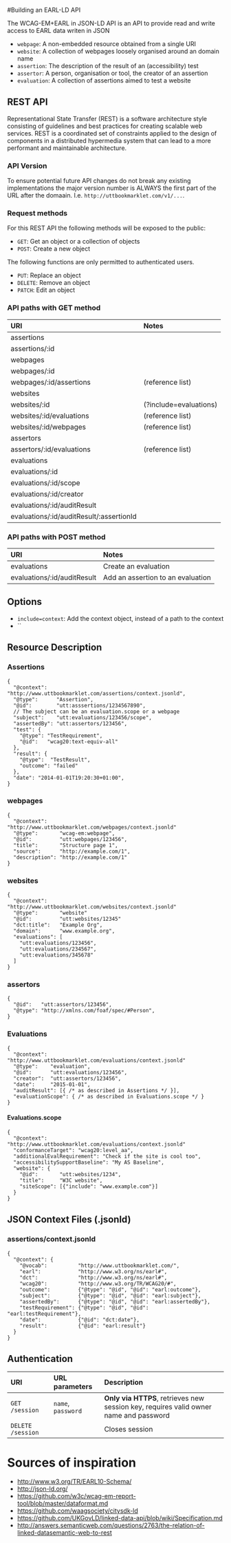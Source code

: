 #Building an EARL-LD API

The WCAG-EM+EARL in JSON-LD API is an API to provide read and write access to EARL data writen in JSON

- `webpage`: A non-embedded resource obtained from a single URI
- `website`: A collection of webpages loosely organised around an domain name
- `assertion`: The description of the result of an (accessibility) test
- `assertor`: A person, organisation or tool, the creator of an assertion
- `evaluation`: A collection of assertions aimed to test a website


## REST API
Representational State Transfer (REST) is a software architecture style consisting of guidelines and best practices for creating scalable web services. REST is a coordinated set of constraints applied to the design of components in a distributed hypermedia system that can lead to a more performant and maintainable architecture.


### API Version
To ensure potential future API changes do not break any existing implementations the major version number is ALWAYS the first part of the
URL after the domaain. I.e. `http://uttbookmarklet.com/v1/...`.


### Request methods
For this REST API the following methods will be exposed to the public:
- `GET`: Get an object or a collection of objects
- `POST`: Create a new object

The following functions are only permitted to authenticated users.
- `PUT`: Replace an object
- `DELETE`: Remove an object
- `PATCH`: Edit an object


### API paths with GET method
URI                         | Notes
:---------------------------|:-----------------------
assertions                  |
assertions/:id              |
webpages                    |
webpages/:id                |
webpages/:id/assertions     | (reference list)
websites                    |
websites/:id                | (?include=evaluations)
websites/:id/evaluations    | (reference list)
websites/:id/webpages       | (reference list)
assertors                   |
assertors/:id/evaluations   | (reference list)
evaluations                 |
evaluations/:id             |
evaluations/:id/scope       |
evaluations/:id/creator     |
evaluations/:id/auditResult |
evaluations/:id/auditResult/:assertionId     |


### API paths with POST method
URI                         | Notes
:---------------------------|:----------------------------------
evaluations                 | Create an evaluation
evaluations/:id/auditResult | Add an assertion to an evaluation

## Options

- `include=context`: Add the context object, instead of a path to the context
- ``


## Resource Description

### Assertions
    {
      "@context":   "http://www.uttbookmarklet.com/assertions/context.jsonld",
      "@type":      "Assertion",
      "@id":        "utt:asssertions/1234567890",
      // The subject can be an evaluation.scope or a webpage
      "subject":    "utt:evaluations/123456/scope",
      "assertedBy": "utt:assertors/123456",
      "test": {
        "@type": "TestRequirement",
        "@id":   "wcag20:text-equiv-all"
      },
      "result": {
        "@type":  "TestResult",
        "outcome": "failed"
      },
      "date": "2014-01-01T19:20:30+01:00",
    }


### webpages
    {
      "@context":    "http://www.uttbookmarklet.com/webpages/context.jsonld"
      "@type":       "wcag-em:webpage",
      "@id":         "utt:webpages/123456",
      "title":       "Structure page 1",
      "source":      "http://example.com/1",
      "description": "http://example.com/1"
    }


### websites
    {
      "@context":    "http://www.uttbookmarklet.com/websites/context.jsonld"
      "@type":       "website"
      "@id":         "utt:websites/12345"
      "dct:title":   "Example Org",
      "domain":      "www.example.org",
      "evaluations": [
        "utt:evaluations/123456",
        "utt:evaluations/234567",
        "utt:evaluations/345678"
      ]
    }


### assertors
    {
      "@id":   "utt:assertors/123456",
      "@type": "http://xmlns.com/foaf/spec/#Person",
    }


### Evaluations
    {
      "@context": "http://www.uttbookmarklet.com/evaluations/context.jsonld"
      "@type":    "evaluation",
      "@id":      "utt:evaluations/123456",
      "creator":  "utt:assertors/123456",
      "date":     "2015-01-01",
      "auditResult": [{ /* as described in Assertions */ }],
      "evaluationScope": { /* as described in Evaluations.scope */ }
    }


#### Evaluations.scope
    {
      "@context": "http://www.uttbookmarklet.com/evaluations/context.jsonld"
      "conformanceTarget": "wcag20:level_aa",
      "additionalEvalRequirement": "Check if the site is cool too",
      "accessibilitySupportBaseline": "My AS Baseline",
      "website": {
        "@id":       "utt:websites/1234",
        "title":     "W3C website",
        "siteScope": [{"include": "www.example.com"}]
      }
    }


## JSON Context Files (.jsonld)
### assertions/context.jsonld
    {
      "@context": {
        "@vocab":          "http://www.uttbookmarklet.com/",
        "earl":            "http://www.w3.org/ns/earl#",
        "dct":             "http://www.w3.org/ns/earl#",
        "wcag20":          "http://www.w3.org/TR/WCAG20/#",
        "outcome":         {"@type": "@id", "@id": "earl:outcome"},
        "subject":         {"@type": "@id", "@id": "earl:subject"},
        "assertedBy":      {"@type": "@id", "@id": "earl:assertedBy"},
        "testRequirement": {"@type": "@id", "@id": "earl:testRequirement"},
        "date":            {"@id": "dct:date"},
        "result":          {"@id": "earl:result"}
      }
    }


## Authentication
URI                | URL parameters     | Description
:------------------|:-------------------|:----------------------------------------------------------
`GET /session`     | `name`, `password` | __Only via HTTPS__, retrieves new session key, requires valid owner name and password
`DELETE /session`  |                    | Closes session


# Sources of inspiration
- http://www.w3.org/TR/EARL10-Schema/
- http://json-ld.org/
- https://github.com/w3c/wcag-em-report-tool/blob/master/dataformat.md 
- https://github.com/waagsociety/citysdk-ld
- https://github.com/UKGovLD/linked-data-api/blob/wiki/Specification.md
- http://answers.semanticweb.com/questions/2763/the-relation-of-linked-datasemantic-web-to-rest